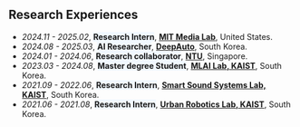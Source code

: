 ## Research Experiences
- *2024.11 - 2025.02*, <span style='background-color: #f1f8ff'>**Research Intern**</span>, **[MIT Media Lab](https://www.media.mit.edu/)**, United States.
- *2024.08 - 2025.03*, <span style='background-color: #f1f8ff'>**AI Researcher**</span>, **[DeepAuto](https://www.deepauto.ai/)**, South Korea.
- *2024.01 - 2024.06*, <span style='background-color: #f1f8ff'>**Research collaborator**</span>, **[NTU](http://boyangli.org/)**, Singapore.
- *2023.03 - 2024.08*, <span style='background-color: #f1f8ff'>**Master degree Student**</span>, **[MLAI Lab, KAIST](https://www.mlai-kaist.com/)**, South Korea.
- *2021.09 - 2022.06*, <span style='background-color: #f1f8ff'>**Research Intern**</span>, **[Smart Sound Systems Lab, KAIST](https://www.sound.kaist.ac.kr/)**, South Korea.
- *2021.06 - 2021.08*, <span style='background-color: #f1f8ff'>**Research Intern**</span>, **[Urban Robotics Lab, KAIST](https://urobot.kaist.ac.kr/)**, South Korea.
